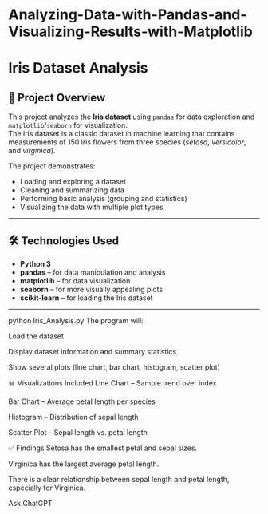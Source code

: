 # Analyzing-Data-with-Pandas-and-Visualizing-Results-with-Matplotlib

# Iris Dataset Analysis

## 📌 Project Overview
This project analyzes the **Iris dataset** using `pandas` for data exploration and `matplotlib`/`seaborn` for visualization.  
The Iris dataset is a classic dataset in machine learning that contains measurements of 150 iris flowers from three species (*setosa*, *versicolor*, and *virginica*).

The project demonstrates:
- Loading and exploring a dataset
- Cleaning and summarizing data
- Performing basic analysis (grouping and statistics)
- Visualizing the data with multiple plot types

---

## 🛠️ Technologies Used
- **Python 3**
- **pandas** – for data manipulation and analysis
- **matplotlib** – for data visualization
- **seaborn** – for more visually appealing plots
- **scikit-learn** – for loading the Iris dataset

---


python Iris_Analysis.py
The program will:

Load the dataset

Display dataset information and summary statistics

Show several plots (line chart, bar chart, histogram, scatter plot)

📊 Visualizations Included
Line Chart – Sample trend over index

Bar Chart – Average petal length per species

Histogram – Distribution of sepal length

Scatter Plot – Sepal length vs. petal length

✅ Findings
Setosa has the smallest petal and sepal sizes.

Virginica has the largest average petal length.

There is a clear relationship between sepal length and petal length, especially for Virginica.







Ask ChatGPT

